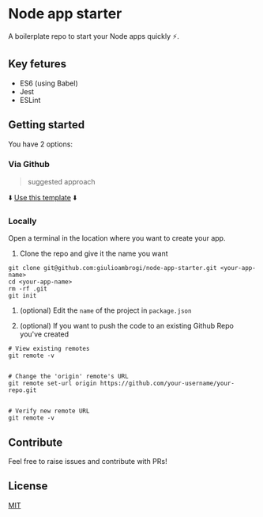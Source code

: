 # Node app starter

A boilerplate repo to start your Node apps quickly :zap:.

## Key fetures

- ES6 (using Babel)
- Jest
- ESLint

## Getting started

You have 2 options:

### Via Github

> suggested approach

:arrow_down: [Use this template](https://github.com/giulioambrogi/node-app-starter/generate) :arrow_down:

### Locally

Open a terminal in the location where you want to create your app.

1. Clone the repo and give it the name you want
```
git clone git@github.com:giulioambrogi/node-app-starter.git <your-app-name>
cd <your-app-name>
rm -rf .git
git init
```

1. (optional) Edit the `name` of the project in `package.json`

1. (optional) If you want to push the code to an existing Github Repo you've created
```
# View existing remotes
git remote -v


# Change the 'origin' remote's URL
git remote set-url origin https://github.com/your-username/your-repo.git


# Verify new remote URL
git remote -v 
```

## Contribute

Feel free to raise issues and contribute with PRs!

## License

[MIT](https://github.com/docsifyjs/docsify/blob/develop/LICENSE)



